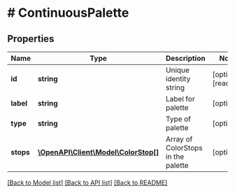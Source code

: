 # # ContinuousPalette

## Properties

Name | Type | Description | Notes
------------ | ------------- | ------------- | -------------
**id** | **string** | Unique identity string | [optional] [readonly]
**label** | **string** | Label for palette | [optional]
**type** | **string** | Type of palette | [optional]
**stops** | [**\OpenAPI\Client\Model\ColorStop[]**](ColorStop.md) | Array of ColorStops in the palette | [optional]

[[Back to Model list]](../../README.md#models) [[Back to API list]](../../README.md#endpoints) [[Back to README]](../../README.md)
